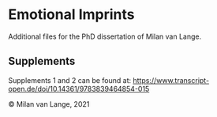 # Emotional Imprints
Additional files for the PhD dissertation of Milan van Lange.

## Supplements 
Supplements 1 and 2 can be found at: https://www.transcript-open.de/doi/10.14361/9783839464854-015 


© Milan van Lange, 2021
